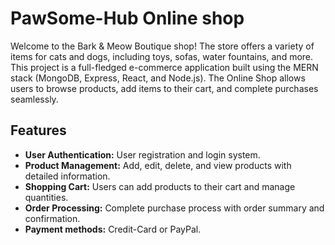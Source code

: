 #  PawSome-Hub Online shop

Welcome to the Bark & Meow Boutique shop! The store offers a variety of items for cats and dogs, including toys, sofas, water fountains, and more.
This project is a full-fledged e-commerce application built using the MERN stack (MongoDB, Express, React, and Node.js). The Online Shop allows users to browse products, add items to their cart, and complete purchases seamlessly.

## Features
- **User Authentication:** User registration and login system.
- **Product Management:** Add, edit, delete, and view products with detailed information.
- **Shopping Cart:** Users can add products to their cart and manage quantities.
- **Order Processing:** Complete purchase process with order summary and confirmation.
- **Payment methods:** Credit-Card or PayPal.









